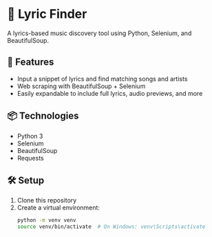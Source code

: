 # 🎵 Lyric Finder

A lyrics-based music discovery tool using Python, Selenium, and BeautifulSoup.

## 🚀 Features
- Input a snippet of lyrics and find matching songs and artists
- Web scraping with BeautifulSoup + Selenium
- Easily expandable to include full lyrics, audio previews, and more

## 📦 Technologies
- Python 3
- Selenium
- BeautifulSoup
- Requests

## 🛠 Setup

1. Clone this repository
2. Create a virtual environment:
   ```bash
   python -m venv venv
   source venv/bin/activate  # On Windows: venv\Scripts\activate
